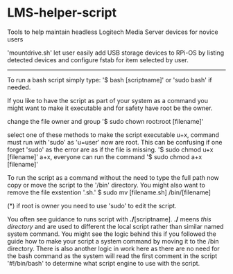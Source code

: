 # LMS-helper-script
Tools to help maintain headless Logitech Media Server devices for novice users

'mountdrive.sh' let user easily add USB storage devices to RPi-OS by listing detected devices and configure fstab for item selected by user.

---------------------------------------------------------------

To run a bash script simply type: '$ bash [scriptname]' or 'sudo bash' if needed.

If you like to have the script as part of your system as a command you might want to make it executable and for safety have root be the owner.

change the file owner and group
'$ sudo chown root:root [filename]'

select one of these methods to make the script executable
u+x, command must run with 'sudo' as 'u=user' now are root. This can be confusing if one forget 'sudo' as the error are as if the file is missing.
'$ sudo chmod u+x [filename]'
a+x, everyone can run the command
'$ sudo chmod a+x [filename]'

To run the script as a command without the need to type the full path now copy or move the script to the '/bin' directory. You might also want to remove the file exstention '.sh.'
$ sudo mv [filename.sh] /bin/[filename]

(*) if root is owner you need to use 'sudo' to edit the script.

You often see guidance to runs script with <b>./</b>[scriptname].
<b>./</b> meens <i>this directory</i> and are used to different the local script rather than similar named system command. You might see the logic behind this if you followed the guide how to make your script a system command by moving it to the /bin directory.
There is also another logic in work here as there are no need for the bash command as the system will read the first comment in the script '#!/bin/bash' to determine what script engine to use with the script.